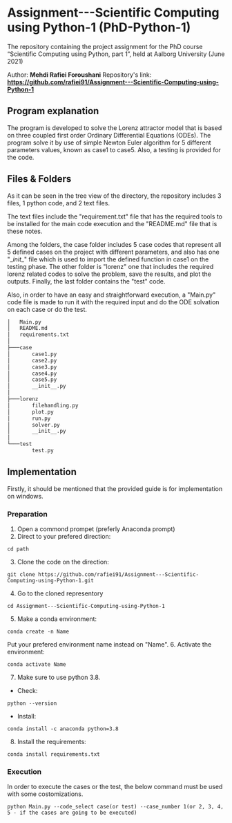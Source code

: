 # Assignment---Scientific Computing using Python-1 (PhD-Python-1)

The repository containing the project assignment for the PhD course “Scientific Computing using Python, part 1”, held at Aalborg University (June 2021)

Author: **Mehdi Rafiei Foroushani**
Repository's link: **https://github.com/rafiei91/Assignment---Scientific-Computing-using-Python-1**

## Program explanation

The program is developed to solve the Lorenz attractor model that is based on three coupled first order Ordinary Differential Equations (ODEs). 
The program solve it by use of simple Newton Euler algorithm for 5 different parameters values, known as case1 to case5. Also, a testing is provided for the code.


## Files & Folders

As it can be seen in the tree view of the directory, the repository includes 3 files, 1 python code, and 2 text files.

The text files include the "requirement.txt" file that has the required tools to be installed for the main code execution and the "README.md" file that is these notes.

Among the folders, the case folder includes 5 case codes that represent all 5 defined cases on the project with different parameters, and also has one "\__init__\" file which is used to import the defined function in case1 on the testing phase.
The other folder is "lorenz" one that includes the required lorenz related codes to solve the problem, save the results, and plot the outputs.
Finally, the last folder contains the "test" code.

Also, in order to have an easy and straightforward execution, a "Main.py" code file is made to run it with the required input and do the ODE solvation on each case or do the test.

```bash
│   Main.py
│   README.md
│   requirements.txt
│
├───case
│       case1.py
│       case2.py
│       case3.py
│       case4.py
│       case5.py
│       __init__.py
│
├───lorenz
│       filehandling.py
│       plot.py
│       run.py
│       solver.py
│       __init__.py
│
└───test
        test.py
```

## Implementation

Firstly, it should be mentioned that the provided guide is for implementation on windows.

### Preparation

1. Open a commond prompet (preferly Anaconda prompt)
2. Direct to your prefered direction:
```
cd path
```
3. Clone the code on the direction:
```
git clone https://github.com/rafiei91/Assignment---Scientific-Computing-using-Python-1.git
```
4. Go to the cloned representory
```
cd Assignment---Scientific-Computing-using-Python-1
```
5. Make a conda environment:
```
conda create -n Name
```
Put your prefered environment name instead on "Name".
6. Activate the environment:
```
conda activate Name
```
7. Make sure to use python 3.8.
- Check:
```
python --version
```
- Install:
```
conda install -c anaconda python=3.8
```
8. Install the requirements:
```
conda install requirements.txt
```
### Execution

In order to execute the cases or the test, the below command must be used with some costomizations.
```
python Main.py --code_select case(or test) --case_number 1(or 2, 3, 4, 5 - if the cases are going to be executed)
```
